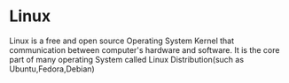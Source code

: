 # Linux
Linux is a free and open source Operating System Kernel that communication between computer's hardware and software.
It is the core part of many operating System called Linux Distribution(such as Ubuntu,Fedora,Debian)
